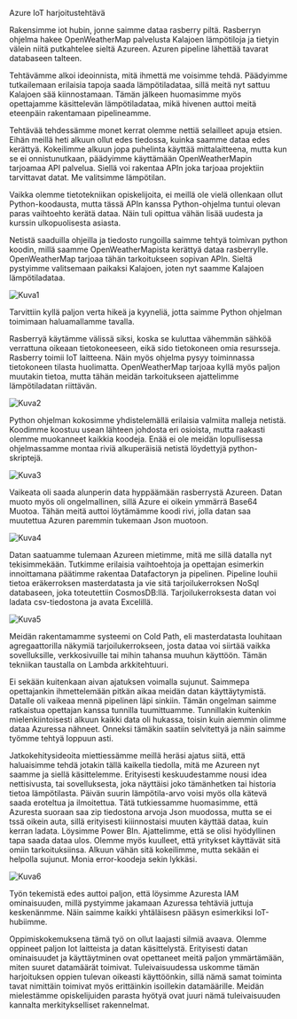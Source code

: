 Azure IoT harjoitustehtävä

Rakensimme iot hubin, jonne saimme dataa rasberry piltä. Rasberryn ohjelma hakee OpenWeatherMap palvelusta Kalajoen lämpötiloja ja tietyin välein niitä putkahtelee sieltä Azureen. Azuren pipeline lähettää tavarat databaseen talteen.

Tehtävämme alkoi ideoinnista, mitä ihmettä me voisimme tehdä. Päädyimme tutkailemaan erilaisia tapoja saada lämpötiladataa, sillä meitä nyt sattuu Kalajoen sää kiinnostamaan. Tämän jälkeen huomasimme myös opettajamme käsittelevän lämpötiladataa, mikä hivenen auttoi meitä eteenpäin rakentamaan pipelineamme.

Tehtävää tehdessämme monet kerrat olemme nettiä selailleet apuja etsien. Eihän meillä heti alkuun ollut edes tiedossa, kuinka saamme dataa edes kerättyä. Kokeilimme alkuun jopa puhelinta käyttää mittalaitteena, mutta kun se ei onnistunutkaan, päädyimme käyttämään OpenWeatherMapin tarjoamaa API palvelua. Siellä voi rakentaa APIn joka tarjoaa projektiin tarvittavat datat. Me valitsimme lämpötilan.

Vaikka olemme tietotekniikan opiskelijoita, ei meillä ole vielä ollenkaan ollut Python-koodausta, mutta tässä APIn kanssa Python-ohjelma tuntui olevan paras vaihtoehto kerätä dataa. Näin tuli opittua vähän lisää uudesta ja kurssin ulkopuolisesta asiasta.

Netistä saaduilla ohjeilla ja tiedosto rungoilla saimme tehtyä toimivan python koodin, millä saamme OpenWeatherMapista kerättyä dataa rasberrylle. OpenWeatherMap tarjoaa tähän tarkoitukseen sopivan APIn. Sieltä pystyimme valitsemaan paikaksi Kalajoen, joten nyt saamme Kalajoen lämpötiladataa.

![Kuva1](F:\petri\Pictures\Kuva1.png)

Tarvittiin kyllä paljon verta hikeä ja kyyneliä, jotta saimme Python ohjelman toimimaan haluamallamme tavalla.

Rasberryä käytämme välissä siksi, koska se kuluttaa vähemmän sähköä verrattuna oikeaan tietokoneeseen, eikä sido tietokoneen omia resursseja. Rasberry toimii IoT laitteena. Näin myös ohjelma pysyy toiminnassa tietokoneen tilasta huolimatta. OpenWeatherMap tarjoaa kyllä myös paljon muutakin tietoa, mutta tähän meidän tarkoitukseen ajattelimme lämpötiladatan riittävän.

![Kuva2](F:\petri\Pictures\Kuva2.png)

Python ohjelman kokosimme yhdistelemällä erilaisia valmiita malleja netistä. Koodimme koostuu usean lähteen johdosta eri osioista, mutta raakasti olemme muokanneet kaikkia koodeja. Enää ei ole meidän lopullisessa ohjelmassamme montaa riviä alkuperäisiä netistä löydettyjä python-skriptejä.

![Kuva3](F:\petri\Pictures\Kuva3.png)

Vaikeata oli saada alunperin data hyppäämään rasberrystä Azureen. Datan muoto myös oli ongelmallinen, sillä Azure ei oikein ymmärrä Base64 Muotoa. Tähän meitä auttoi löytämämme koodi rivi, jolla datan saa muutettua Azuren paremmin tukemaan Json muotoon.

![Kuva4](F:\petri\Pictures\Kuva4.png)

Datan saatuamme tulemaan Azureen mietimme, mitä me sillä datalla nyt tekisimmekään. Tutkimme erilaisia vaihtoehtoja ja opettajan esimerkin innoittamana päätimme rakentaa Datafactoryn ja pipelinen. Pipeline louhii tietoa eräkerroksen masterdatasta ja vie sitä tarjoilukerroksen NoSql databaseen, joka toteutettiin CosmosDB:llä. Tarjoilukerroksesta datan voi ladata csv-tiedostona ja avata Excelillä.

![Kuva5](F:\petri\Pictures\Kuva5.png)

Meidän rakentamamme systeemi on Cold Path, eli masterdatasta louhitaan agregaattorilla näkymiä tarjoilukerrokseen, josta dataa voi siirtää vaikka sovelluksille, verkkosivuille tai mihin tahansa muuhun käyttöön. Tämän tekniikan taustalla on Lambda arkkitehtuuri.

Ei sekään kuitenkaan aivan ajatuksen voimalla sujunut. Saimmepa opettajankin ihmettelemään pitkän aikaa meidän datan käyttäytymistä. Datalle oli vaikeaa mennä pipelinen läpi sinkiin. Tämän ongelman saimme ratkaistua opettajan kanssa tunnilla tuumittuamme. Tunnillakin kuitenkin mielenkiintoisesti alkuun kaikki data oli hukassa, toisin kuin aiemmin olimme dataa Azuressa nähneet. Onneksi tämäkin saatiin selvitettyä ja näin saimme työmme tehtyä loppuun asti.

Jatkokehitysideoita miettiessämme meillä heräsi ajatus siitä, että haluaisimme tehdä jotakin tällä kaikella tiedolla, mitä me Azureen nyt saamme ja siellä käsittelemme. Erityisesti keskuudestamme nousi idea nettisivusta, tai sovelluksesta, joka näyttäisi joko tämänhetken tai historia tietoa lämpötilasta. Päivän suurin lämpötila-arvo voisi myös olla kätevä saada eroteltua ja ilmoitettua. Tätä tutkiessamme huomasimme, että Azuresta suoraan saa zip tiedostona arvoja Json muodossa, mutta se ei tssä oikein auta, sillä erityisesti kiiinnostaisi muuten käyttää dataa, kuin kerran ladata. Löysimme Power BIn. Ajattelimme, että se olisi hyödyllinen tapa saada dataa ulos. Olemme myös kuulleet, että yritykset käyttävät sitä omiin tarkoituksiinsa. Alkuun vähän sitä kokeilimme, mutta sekään ei helpolla sujunut. Monia error-koodeja sekin lykkäsi.

![Kuva6](F:\petri\Pictures\Kuva6.png)

Työn tekemistä edes auttoi paljon, että löysimme Azuresta IAM ominaisuuden, millä pystyimme jakamaan Azuressa tehtäviä juttuja keskenänmme. Näin saimme kaikki yhtäläisesn pääsyn esimerkiksi IoT-hubiimme.

Oppimiskokemuksena tämä työ on ollut laajasti silmiä avaava. Olemme oppineet paljon Iot laitteista ja datan käsittelystä. Erityisesti datan ominaisuudet ja käyttäytminen ovat opettaneet meitä paljon ymmärtämään, miten suuret datamäärät toimivat. Tuleivaisuudessa uskomme tämän harjoituksen oppien tulevan oikeasti käyttöönkin, sillä nämä samat toiminta tavat nimittäin toimivat myös erittäinkin isoillekin datamäärille. Meidän mielestämme opiskelijuiden parasta hyötyä ovat juuri nämä tuleivaisuuden kannalta merkitykselliset rakennelmat.

